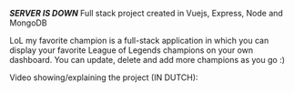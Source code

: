 ***SERVER IS DOWN*** 
Full stack project created in Vuejs, Express, Node and MongoDB 

LoL my favorite champion is a full-stack application in which you can display your favorite League of Legends champions on your own dashboard. You can update, delete and add more champions as you go :) 

Video showing/explaining the project (IN DUTCH): 

